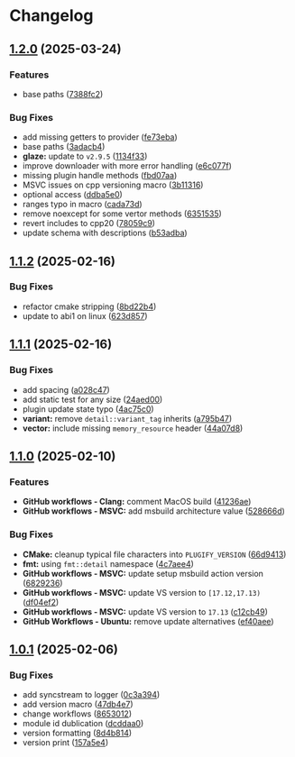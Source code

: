 # Changelog

## [1.2.0](https://github.com/untrustedmodders/plugify/compare/v1.1.2...v1.2.0) (2025-03-24)


### Features

* base paths ([7388fc2](https://github.com/untrustedmodders/plugify/commit/7388fc24639ceb9a26df8540c951bbe9675fd736))


### Bug Fixes

* add missing getters to provider ([fe73eba](https://github.com/untrustedmodders/plugify/commit/fe73ebae8c98462c421a77bf97e87094ff6c3353))
* base paths ([3adacb4](https://github.com/untrustedmodders/plugify/commit/3adacb40542bcbf918f6b4f2e5b6f4c1b6b0f689))
* **glaze:** update to `v2.9.5` ([1134f33](https://github.com/untrustedmodders/plugify/commit/1134f334d7e64e8da9d2de4ef857471d090d8c52))
* improve downloader with more error handling ([e6c077f](https://github.com/untrustedmodders/plugify/commit/e6c077fce37600b7a2da50e5a289e9e080e3bee0))
* missing plugin handle methods ([fbd07aa](https://github.com/untrustedmodders/plugify/commit/fbd07aa0b924b2b7d56c231c4c22bff50da9cc65))
* MSVC issues on cpp versioning macro ([3b11316](https://github.com/untrustedmodders/plugify/commit/3b11316c3fc270e57ba09794c2720140842c403c))
* optional access ([ddba5e0](https://github.com/untrustedmodders/plugify/commit/ddba5e0a031e3af7a1aaa718c9d3b535c9e37c24))
* ranges typo in macro ([cada73d](https://github.com/untrustedmodders/plugify/commit/cada73d6bcdb9750a3ab43e4b3f0ba2331e68325))
* remove noexcept for some vertor methods ([6351535](https://github.com/untrustedmodders/plugify/commit/6351535d7106ef597c79776322190a1b98a80c4f))
* revert includes to cpp20 ([78059c9](https://github.com/untrustedmodders/plugify/commit/78059c98acb81f8f13a487ab13be966fd037259a))
* update schema with descriptions ([b53adba](https://github.com/untrustedmodders/plugify/commit/b53adbafedbec66d118c5b8db6e338d9f72b58f2))

## [1.1.2](https://github.com/untrustedmodders/plugify/compare/v1.1.1...v1.1.2) (2025-02-16)


### Bug Fixes

* refactor cmake stripping ([8bd22b4](https://github.com/untrustedmodders/plugify/commit/8bd22b42379c98f4d34d465eb661da6b9e6262a5))
* update to abi1 on linux ([623d857](https://github.com/untrustedmodders/plugify/commit/623d85770f3e8d0efe198eb3a005f228175e2411))

## [1.1.1](https://github.com/untrustedmodders/plugify/compare/v1.1.0...v1.1.1) (2025-02-16)


### Bug Fixes

* add spacing ([a028c47](https://github.com/untrustedmodders/plugify/commit/a028c47bfb5f73f3983caefa39f93234c7379426))
* add static test for any size ([24aed00](https://github.com/untrustedmodders/plugify/commit/24aed00924008d5b7ff2d9c5c960ecb1c4d59313))
* plugin update state typo ([4ac75c0](https://github.com/untrustedmodders/plugify/commit/4ac75c07271af24c8493a546f4808f863e6af515))
* **variant:** remove `detail::variant_tag` inherits ([a795b47](https://github.com/untrustedmodders/plugify/commit/a795b4797ac30a95333fcfa71b0fb75c19394fcf))
* **vector:** include missing `memory_resource` header ([44a07d8](https://github.com/untrustedmodders/plugify/commit/44a07d86fd8f2a893b9875b33d931ec839e39801))

## [1.1.0](https://github.com/untrustedmodders/plugify/compare/v1.0.1...v1.1.0) (2025-02-10)


### Features

* **GitHub workflows - Clang:** comment MacOS build ([41236ae](https://github.com/untrustedmodders/plugify/commit/41236ae592a8d63139b6d0252e4d62e07fcd2555))
* **GitHub workflows - MSVC:** add msbuild architecture value ([528666d](https://github.com/untrustedmodders/plugify/commit/528666de4fef9b2d6a0ed392de6521eee9c3ac24))


### Bug Fixes

* **CMake:** cleanup typical file characters into `PLUGIFY_VERSION` ([66d9413](https://github.com/untrustedmodders/plugify/commit/66d9413695403b16b5805abba9f4c62d6e5425ff))
* **fmt:** using `fmt::detail` namespace ([4c7aee4](https://github.com/untrustedmodders/plugify/commit/4c7aee4e0e3414a07bb2cf6f5f3bddda55824cb5))
* **GitHub workflows - MSVC:** update setup msbuild action version ([6829236](https://github.com/untrustedmodders/plugify/commit/6829236e64307a64868218a0e35a06e5736305f4))
* **GitHub workflows - MSVC:** update VS version to `[17.12,17.13)` ([df04ef2](https://github.com/untrustedmodders/plugify/commit/df04ef282986845f37e3c15f1fb73e88cbd7df92))
* **GitHub workflows - MSVC:** update VS version to `17.13` ([c12cb49](https://github.com/untrustedmodders/plugify/commit/c12cb4907b40f309333cb3270bd4c75ad4f79ca7))
* **GitHub Workflows - Ubuntu:** remove update alternatives ([ef40aee](https://github.com/untrustedmodders/plugify/commit/ef40aeece513085a9a79e44dccd7d9e039ac4520))

## [1.0.1](https://github.com/untrustedmodders/plugify/compare/v1.0.0...v1.0.1) (2025-02-06)


### Bug Fixes

* add syncstream to logger ([0c3a394](https://github.com/untrustedmodders/plugify/commit/0c3a394915d5dba53ad6989b92ad9ef6e3071305))
* add version macro ([47db4e7](https://github.com/untrustedmodders/plugify/commit/47db4e77c6051dd1d0dba5e8ffcd455211df79a1))
* change workflows ([8653012](https://github.com/untrustedmodders/plugify/commit/8653012ed957af19c7f6adec13a283e31b15169b))
* module id dublication ([dcddaa0](https://github.com/untrustedmodders/plugify/commit/dcddaa0206d708f660f9752104e33021ebe0f1af))
* version formatting ([8d4b814](https://github.com/untrustedmodders/plugify/commit/8d4b814cbf3fa2bd8b9f8d45a7f54b1c20824be5))
* version print ([157a5e4](https://github.com/untrustedmodders/plugify/commit/157a5e4e2178c6394efa8c0fffce891d526832ed))
